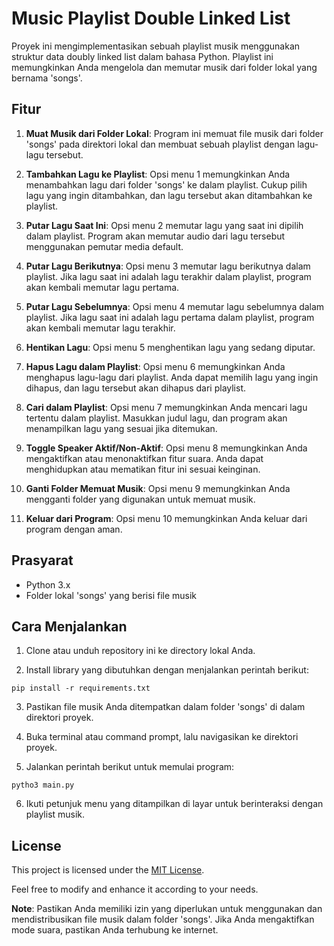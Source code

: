 # Music Playlist Double Linked List

Proyek ini mengimplementasikan sebuah playlist musik menggunakan struktur data doubly linked list dalam bahasa Python. Playlist ini memungkinkan Anda mengelola dan memutar musik dari folder lokal yang bernama 'songs'.

## Fitur

1. **Muat Musik dari Folder Lokal**: Program ini memuat file musik dari folder 'songs' pada direktori lokal dan membuat sebuah playlist dengan lagu-lagu tersebut.

2. **Tambahkan Lagu ke Playlist**: Opsi menu 1 memungkinkan Anda menambahkan lagu dari folder 'songs' ke dalam playlist. Cukup pilih lagu yang ingin ditambahkan, dan lagu tersebut akan ditambahkan ke playlist.

3. **Putar Lagu Saat Ini**: Opsi menu 2 memutar lagu yang saat ini dipilih dalam playlist. Program akan memutar audio dari lagu tersebut menggunakan pemutar media default.

4. **Putar Lagu Berikutnya**: Opsi menu 3 memutar lagu berikutnya dalam playlist. Jika lagu saat ini adalah lagu terakhir dalam playlist, program akan kembali memutar lagu pertama.

5. **Putar Lagu Sebelumnya**: Opsi menu 4 memutar lagu sebelumnya dalam playlist. Jika lagu saat ini adalah lagu pertama dalam playlist, program akan kembali memutar lagu terakhir.

6. **Hentikan Lagu**: Opsi menu 5 menghentikan lagu yang sedang diputar.

7. **Hapus Lagu dalam Playlist**: Opsi menu 6 memungkinkan Anda menghapus lagu-lagu dari playlist. Anda dapat memilih lagu yang ingin dihapus, dan lagu tersebut akan dihapus dari playlist.

8. **Cari dalam Playlist**: Opsi menu 7 memungkinkan Anda mencari lagu tertentu dalam playlist. Masukkan judul lagu, dan program akan menampilkan lagu yang sesuai jika ditemukan.

9. **Toggle Speaker Aktif/Non-Aktif**: Opsi menu 8 memungkinkan Anda mengaktifkan atau menonaktifkan fitur suara. Anda dapat menghidupkan atau mematikan fitur ini sesuai keinginan.

10. **Ganti Folder Memuat Musik**: Opsi menu 9 memungkinkan Anda mengganti folder yang digunakan untuk memuat musik.

10. **Keluar dari Program**: Opsi menu 10 memungkinkan Anda keluar dari program dengan aman.

## Prasyarat

- Python 3.x
- Folder lokal 'songs' yang berisi file musik

## Cara Menjalankan

1. Clone atau unduh repository ini ke directory lokal Anda.

2. Install library yang dibutuhkan dengan menjalankan perintah berikut:

```
pip install -r requirements.txt
```

3. Pastikan file musik Anda ditempatkan dalam folder 'songs' di dalam direktori proyek.

4. Buka terminal atau command prompt, lalu navigasikan ke direktori proyek.

5. Jalankan perintah berikut untuk memulai program:

```
pytho3 main.py
```

6. Ikuti petunjuk menu yang ditampilkan di layar untuk berinteraksi dengan playlist musik.

## License

This project is licensed under the [MIT License](LICENSE).

Feel free to modify and enhance it according to your needs.

**Note**: Pastikan Anda memiliki izin yang diperlukan untuk menggunakan dan mendistribusikan file musik dalam folder 'songs'. Jika Anda mengaktifkan mode suara, pastikan Anda terhubung ke internet.

